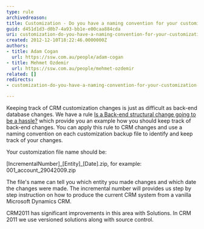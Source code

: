 ```yaml
---
type: rule
archivedreason: 
title: Customization - Do you have a naming convention for your customization back up? (CRM 4 only)
guid: d451d1d3-d0b7-4a93-bb1e-e00caa884cda
uri: customization-do-you-have-a-naming-convention-for-your-customization-back-up-(crm-4-only)
created: 2012-12-10T18:22:46.0000000Z
authors:
- title: Adam Cogan
  url: https://ssw.com.au/people/adam-cogan
- title: Mehmet Ozdemir
  url: https://ssw.com.au/people/mehmet-ozdemir
related: []
redirects:
- customization-do-you-have-a-naming-convention-for-your-customization-back-up-(crm-4-only)

---
```


Keeping track of CRM customization changes is just as difficult as back-end database           changes. We have a rule [Is a Back-end structural change going to be a hassle?](/do-you-stop-dealing-with-data-and-schema) which provide you an           example how you should keep track of back-end changes. You can apply this rule to           CRM changes and use a naming convention on each customization backup file to identify           and keep track of your changes.

Your customization file name should be:

[IncrementalNumber]\_[Entity]\_[Date].zip,           for example: 001\_account\_29042009.zip

The file's name can tell you which entity           you made changes and which date the changes were made. The incremental number will           provides us step by step instruction on how to produce the current CRM system from           a vanilla Microsoft Dynamics CRM.

CRM2011 has significant improvements in this area with Solutions. In CRM 2011 we use versioned solutions along with source control.



<!--endintro-->

